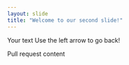 ```yaml
---
layout: slide
title: "Welcome to our second slide!"
---
```

Your text
Use the left arrow to go back!

Pull request <content>content</content>